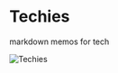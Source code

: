 # Techies
markdown memos for tech

![Techies](https://assets-esports.thescore.com/uploads/image/file/3628/cropped_bg_02.jpg?ts=1435526265)
